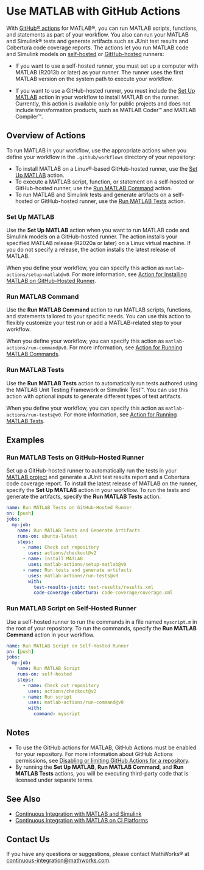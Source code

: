 # Use MATLAB with GitHub Actions
With [GitHub&reg; actions](https://docs.github.com/en/free-pro-team@latest/actions/learn-github-actions) for MATLAB&reg;, you can run MATLAB scripts, functions, and statements as part of your workflow. You also can run your MATLAB and Simulink&reg; tests and generate artifacts such as JUnit test results and Cobertura code coverage reports. The actions let you run MATLAB code and Simulink models on [self-hosted](https://docs.github.com/en/free-pro-team@latest/actions/hosting-your-own-runners/about-self-hosted-runners) or [GitHub-hosted](https://docs.github.com/en/free-pro-team@latest/actions/reference/specifications-for-github-hosted-runners) runners:

- If you want to use a self-hosted runner, you must set up a computer with MATLAB (R2013b or later) as your runner. The runner uses the first MATLAB version on the system path to execute your workflow.

- If you want to use a GitHub-hosted runner, you must include the [Set Up MATLAB](#set-up-matlab) action in your workflow to install MATLAB on the runner. Currently, this action is available only for public projects and does not include transformation products, such as MATLAB Coder&trade; and MATLAB Compiler&trade;.

## Overview of Actions
To run MATLAB in your workflow, use the appropriate actions when you define your workflow in the `.github/workflows` directory of your repository:

* To install MATLAB on a Linux&reg;-based GitHub-hosted runner, use the [Set Up MATLAB](#set-up-matlab) action.
* To execute a MATLAB script, function, or statement on a self-hosted or GitHub-hosted runner, use the [Run MATLAB Command](#run-matlab-command) action.
* To run MATLAB and Simulink tests and generate artifacts on a self-hosted or GitHub-hosted runner, use the [Run MATLAB Tests](#run-matlab-tests) action.

### Set Up MATLAB
Use the **Set Up MATLAB** action when you want to run MATLAB code and Simulink models on a GitHub-hosted runner. The action installs your specified MATLAB release (R2020a or later) on a Linux virtual machine. If you do not specify a release, the action installs the latest release of MATLAB.

When you define your workflow, you can specify this action as `matlab-actions/setup-matlab@v0`. For more information, see [Action for Installing MATLAB on GitHub-Hosted Runner](https://github.com/matlab-actions/setup-matlab/).

### Run MATLAB Command
Use the **Run MATLAB Command** action to run MATLAB scripts, functions, and statements tailored to your specific needs. You can use this action to flexibly customize your test run or add a MATLAB-related step to your workflow. 

When you define your workflow, you can specify this action as `matlab-actions/run-command@v0`. For more information, see [Action for Running MATLAB Commands](https://github.com/matlab-actions/run-command/).

### Run MATLAB Tests
Use the **Run MATLAB Tests** action to automatically run tests authored using the MATLAB Unit Testing Framework or Simulink Test&trade;. You can use this action with optional inputs to generate different types of test artifacts.

When you define your workflow, you can specify this action as `matlab-actions/run-tests@v0`. For more information, see [Action for Running MATLAB Tests](https://github.com/matlab-actions/run-tests/).

## Examples

### Run MATLAB Tests on GitHub-Hosted Runner
Set up a GitHub-hosted runner to automatically run the tests in your [MATLAB project](https://www.mathworks.com/help/matlab/projects.html) and generate a JUnit test results report and a Cobertura code coverage report. To install the latest release of MATLAB on the runner, specify the **Set Up MATLAB** action in your workflow. To run the tests and generate the artifacts, specify the **Run MATLAB Tests** action.

```yaml
name: Run MATLAB Tests on GitHub-Hosted Runner
on: [push]
jobs:
  my-job:
    name: Run MATLAB Tests and Generate Artifacts
    runs-on: ubuntu-latest
    steps:
      - name: Check out repository
        uses: actions/checkout@v2
      - name: Install MATLAB
        uses: matlab-actions/setup-matlab@v0
      - name: Run tests and generate artifacts
        uses: matlab-actions/run-tests@v0
        with:
          test-results-junit: test-results/results.xml
          code-coverage-cobertura: code-coverage/coverage.xml
```

### Run MATLAB Script on Self-Hosted Runner
Use a self-hosted runner to run the commands in a file named `myscript.m` in the root of your repository. To run the commands, specify the **Run MATLAB Command** action in your workflow.

```yaml
name: Run MATLAB Script on Self-Hosted Runner
on: [push]
jobs:
  my-job:
    name: Run MATLAB Script
    runs-on: self-hosted
    steps:
      - name: Check out repository
        uses: actions/checkout@v2
      - name: Run script
        uses: matlab-actions/run-command@v0
        with:
          command: myscript
```

## Notes
* To use the GitHub actions for MATLAB, GitHub Actions must be enabled for your repository. For more information about GitHub Actions permissions, see [Disabling or limiting GitHub Actions for a repository](https://docs.github.com/en/free-pro-team@latest/github/administering-a-repository/disabling-or-limiting-github-actions-for-a-repository).
* By running the **Set Up MATLAB**, **Run MATLAB Command**, and **Run MATLAB Tests** actions, you will be executing third-party code that is licensed under separate terms.

## See Also
- [Continuous Integration with MATLAB and Simulink](https://www.mathworks.com/solutions/continuous-integration.html)
- [Continuous Integration with MATLAB on CI Platforms](https://www.mathworks.com/help/matlab/matlab_prog/continuous-integration-with-matlab-on-ci-platforms.html)

## Contact Us
If you have any questions or suggestions, please contact MathWorks&reg; at [continuous-integration@mathworks.com](mailto:continuous-integration@mathworks.com).

